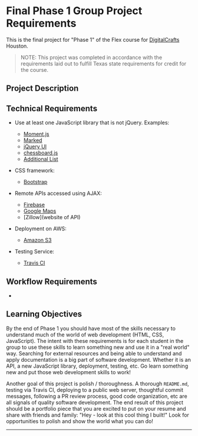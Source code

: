 # Final Phase 1 Group Project Requirements

This is the final project for "Phase 1" of the Flex course for [DigitalCrafts]
Houston.

> NOTE: This project was completed in accordance with the requirements laid out to     fulfill Texas state requirements for credit for the course.

[DigitalCrafts]:https://www.digitalcrafts.com/

## Project Description

<!-- need to enter a cool project description -->

## Technical Requirements

<!-- Requirements of the project and how our project satisfies them -->

- Use at least one JavaScript library that is not jQuery. Examples:
  - [Moment.js](https://momentjs.com/)
  - [Marked](https://marked.js.org/)
  - [jQuery UI](https://jqueryui.com/)
  - [chessboard.js](http://chessboardjs.com/)
  - [Additional List](./additional-libraries.md)

- CSS framework:
  - [Bootstrap](http://getbootstrap.com/)

- Remote APIs accessed using AJAX:
  - [Firebase](https://firebase.google.com/)
  - [Google Maps](https://developers.google.com/maps/documentation/)
  - [Zillow](website of API)

- Deployment on AWS:
  - [Amazon S3](https://docs.aws.amazon.com/AmazonS3/latest/dev/WebsiteHosting.html)

- Testing Service:
  - [Travis CI](https://travis-ci.org/)

## Workflow Requirements

 <!-- Trello Agile description -->

- [Trello]:https://trello.com/


## Learning Objectives

<!-- need to rewrite with better intent of the project -->

By the end of Phase 1 you should have most of the skills necessary to understand
much of the world of web development (HTML, CSS, JavaScript). The intent with
these requirements is for each student in the group to use these skills to learn
something new and use it in a "real world" way. Searching for external resources
and being able to understand and apply documentation is a big part of software
development. Whether it is an API, a new JavaScript library, deployment,
testing, etc. Go learn something new and put those web development skills to
work!

Another goal of this project is polish / thoroughness. A thorough `README.md`,
testing via Travis CI, deploying to a public web server, thoughtful commit
messages, following a PR review process, good code organization, etc are all
signals of quality software development. The end result of this project should
be a portfolio piece that you are excited to put on your resume and share with
friends and family: "Hey - look at this cool thing I built!" Look for
opportunities to polish and show the world what you can do!

--------------------------------------------------------------------------------